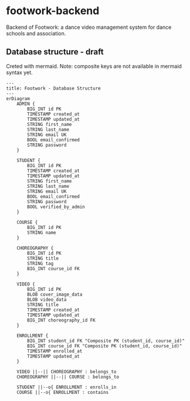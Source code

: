 # footwork-backend
Backend of Footwork: a dance video management system for dance schools and association.

## Database structure - draft
Creted with mermaid. Note: composite keys are not available in mermaid syntax yet.
```mermaid
---
title: Footwork - Database Structure
---
erDiagram
    ADMIN {
        BIG_INT id PK
        TIMESTAMP created_at
        TIMESTAMP updated_at
        STRING first_name
        STRING last_name
        STRING email UK
        BOOL email_confirmed
        STRING password
    }

    STUDENT {
        BIG_INT id PK
        TIMESTAMP created_at
        TIMESTAMP updated_at
        STRING first_name
        STRING last_name
        STRING email UK
        BOOL email_confirmed
        STRING password
        BOOL verified_by_admin
    }

    COURSE {
        BIG_INT id PK
        STRING name
    }

    CHOREOGRAPHY {
        BIG_INT id PK
        STRING title
        STRING tag
        BIG_INT course_id FK
    }

    VIDEO {
        BIG_INT id PK
        BLOB cover_image_data
        BLOB video_data
        STRING title
        TIMESTAMP created_at
        TIMESTAMP updated_at
        BIG_INT choreography_id FK
    }

    ENROLLMENT {
        BIG_INT student_id FK "Composite PK (student_id, course_id)"
        BIG_INT course_id FK "Composite PK (student_id, course_id)"
        TIMESTAMP enrolled_at
        TIMESTAMP updated_at
    }
    
    VIDEO ||--|| CHOREOGRAPHY : belongs_to
    CHOREOGRAPHY ||--|| COURSE : belongs_to

    STUDENT ||--o{ ENROLLMENT : enrolls_in
    COURSE ||--o{ ENROLLMENT : contains
```
